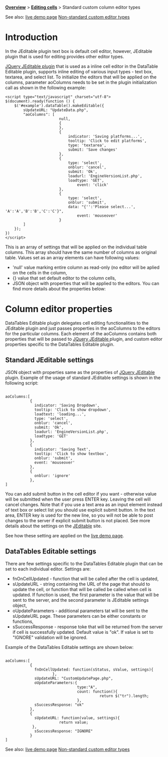 **[Overview](Overview.md)** > **[Editing cells](EditCell.md)** > Standard custom column editor types

See also: [live demo page](http://jquery-datatables-editable.googlecode.com/svn/trunk/custom-editors.html) [Non-standard custom editor types](NonStandardEditors.md)

# Introduction #

In the JEditable plugin text box is default cell editor, however, JEditable plugin that is used for editing provides other editor types.

<a href='http://www.appelsiini.net/projects/jeditable'>JQuery JEditable plugin</a> that is used as a inline cell editor in the DataTable Editable plugin, supports inline editing of various input types - text box, textarea, and select list. To initialize the editors that will be applied on the columns, parameter aoColumns needs to be set in the plugin initialization call as shown in the following example:

```
<script type="text/javascript" charset="utf-8">
$(document).ready(function () {
    $('#example').dataTable().makeEditable({
        sUpdateURL: "UpdateData.php",
        "aoColumns": [
                    	null,
                    	{
                        },
                    	{
                    		indicator: 'Saving platforms...',
                    		tooltip: 'Click to edit platforms',
                    		type: 'textarea',
                    		submit: 'Save changes'
                    	},
                    	{
                    		type: 'select',
                    		onblur: 'cancel',
                    		submit: 'Ok',
                    		loadurl: 'EngineVersionList.php',
                    		loadtype: 'GET',
                                event: 'click'
                    	},
                    	{
                    		type: 'select',
                    		onblur: 'submit',
                    		data: "{'':'Please select...', 'A':'A','B':'B','C':'C'}",
                                event: 'mouseover'
                    	}
		]
    });
})
</script>
```

This is an array of settings that will be applied on the individual table columns. This array should have the same number of columns as original table. Values set as an array elements can have following values:
  * 'null' value marking entire column as read-only (no editor will be aplied on the cells in the column,
  * {} value that set default editor to the column cells,
  * JSON object with properties that will be applied to the editors. You can find more details about the properties below:

# Column editor properties #

DataTables Editable plugin delegates cell editing functionalities to the JEditable plugin and just passes properties in the aoColumns to the editors for the particular columns. Each element of the aoColumns contains both properties that will be passed to <a href='http://www.appelsiini.net/projects/jeditable'>JQuery JEditable </a> plugin, and custom editor properties specific to the DataTables Editable plugin.

## Standard JEditable settings ##

JSON object with properties same as the properties of  <a href='http://www.appelsiini.net/projects/jeditable'>JQuery JEditable </a> plugin. Example of the usage of standard JEditable settings is shown in the following script:

```

aoColumns:[
           {
             indicator: 'Saving Dropdown',
             tooltip: 'Click to show dropdown',
             loadtext: 'loading...',
             type: 'select',
             onblur: 'cancel',
             submit: 'Ok',
             loadurl: 'EngineVersionList.php',
             loadtype: 'GET'
           },
           {
             indicator: 'Saving Text',
             tooltip: 'Click to show textbox',
             onblur: 'submit',
             event: 'mouseover'
           },
           {
             onblur: 'ignore'
           },
]
```

You can add submit button in the cell editor if you want - otherwise value will be submitted when the user press ENTER key. Leaving the cell will cancel changes. Note that if you use a text area as an input element instead of text box or select list you should use explicit submit button. In the text area, ENTER key is used for the new line, so you will not be able to post changes to the server if explicit submit button is not placed. See more details about the settings on the [JEditable](http://www.appelsiini.net/projects/jeditable) site.

See how these setting are applied on the [live demo page](http://jquery-datatables-editable.googlecode.com/svn/trunk/custom-editors.html).

## DataTables Editable settings ##

There are few settings specific to the DataTables Editable plugin that can be set to each individual editor. Settings are:
  * fnOnCellUpdated - function that will be called after the cell is updated,
  * sUpdateURL - string containing the URL of the page that should to update the cell, or function that will be called be called when cell is updated. If function is used, the first parameter is the value that will be sent to the server, and the second parameter is JEditable settings object,
  * oUpdateParameters - additional parameters tat will be sent to the sUpdateURL page. These parameters can be either constants or functions,
  * sSuccessResponse - response toke that will be returned from the server if cell is successfully updated. Default value is "ok". If value is set to "IGNORE" validation will be ignored.

Example of the DataTables Editable settings are shown below:

```

aoColumns:[
           {
             fnOnCellUpdated: function(sStatus, sValue, settings){
		             },
             sUpdateURL: "CustomUpdatePage.php",
             oUpdateParameters:{
                                type:"A",
                                count: function(){ 
                                          return $("tr").length;
                                },
             sSuccessResponse: "ok"
           },
           {
             sUpdateURL: function(value, settings){
                		return value;
 			},
             sSuccessResponse: "IGNORE"
           }
]                

```

See also: [live demo page](http://jquery-datatables-editable.googlecode.com/svn/trunk/custom-editors.html) [Non-standard custom editor types](NonStandardEditors.md)